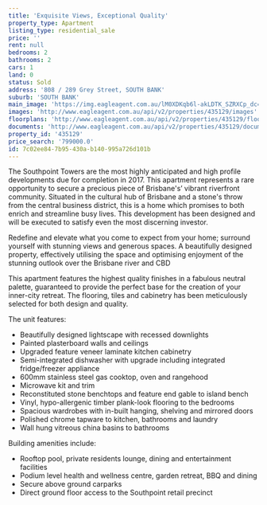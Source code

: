 ```yaml
---
title: 'Exquisite Views, Exceptional Quality'
property_type: Apartment
listing_type: residential_sale
price: ''
rent: null
bedrooms: 2
bathrooms: 2
cars: 1
land: 0
status: Sold
address: '808 / 289 Grey Street, SOUTH BANK'
suburb: 'SOUTH BANK'
main_image: 'https://img.eagleagent.com.au/lM0XDKqb6l-akLDTK_SZRXCp_dc=/1280x854/smart/https://s3-us-west-2.amazonaws.com/eagleagent-orig/images/6820763/125170178-image-M.jpg'
images: 'http://www.eagleagent.com.au/api/v2/properties/435129/images'
floorplans: 'http://www.eagleagent.com.au/api/v2/properties/435129/floorplans'
documents: 'http://www.eagleagent.com.au/api/v2/properties/435129/documents'
property_id: '435129'
price_search: '799000.0'
id: 7c02ee84-7b95-430a-b140-995a726d101b
---
```

The Southpoint Towers are the most highly anticipated and high profile developments due for completion in 2017. This apartment represents a rare opportunity to secure a precious piece of Brisbane's’ vibrant riverfront community. Situated in the cultural hub of Brisbane and a stone's throw from the central business district, this is a home which promises to both enrich and streamline busy lives. This development has been designed and will be executed to satisfy even the most discerning investor.

Redefine and elevate what you come to expect from your home; surround yourself with stunning views and generous spaces. A beautifully designed property, effectively utilising the space and optimising enjoyment of the stunning outlook over the Brisbane river and CBD

This apartment features the highest quality finishes in a fabulous neutral palette, guaranteed to provide the perfect base for the creation of your inner-city retreat. The flooring, tiles and cabinetry has been meticulously selected for both design and quality.

The unit features:
*  Beautifully designed lightscape with recessed downlights
*  Painted plasterboard walls and ceilings
*  Upgraded feature veneer laminate kitchen cabinetry
*  Semi-integrated dishwasher with upgrade including integrated fridge/freezer appliance
*  600mm stainless steel gas cooktop, oven and rangehood
*  Microwave kit and trim
*  Reconstituted stone benchtops and feature end gable to island bench
*  Vinyl, hypo-allergenic timber plank-look flooring to the bedrooms
*  Spacious wardrobes with in-built hanging, shelving and mirrored doors
*  Polished chrome tapware to kitchen, bathrooms and laundry
*  Wall hung vitreous china basins to bathrooms

Building amenities include:
*  Rooftop pool, private residents lounge, dining and entertainment facilities
*  Podium level health and wellness centre, garden retreat, BBQ and dining
*  Secure above ground carparks
*  Direct ground floor access to the Southpoint retail precinct